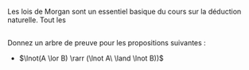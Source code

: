 Les lois de Morgan sont un essentiel basique du cours sur la déduction naturelle. Tout les

## 
Donnez un arbre de preuve pour les propositions suivantes :
 - $\lnot(A \lor B) \rarr (\lnot A\  \land \lnot B))$ 
<!--stackedit_data:
eyJoaXN0b3J5IjpbLTQ2OTU1NjM1Ml19
-->